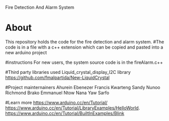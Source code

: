 Fire Detection And Alarm System
# About
This repository holds the code for the fire detection and alarm system.
#The code is in a file with a c++ extension which can be copied and pasted into a new arduino project


#instructions
For new  users, the system source code is in the fireAlarm.c++

#Third party libraries used
Liquid_crystal_display_I2C library
https://github.com/fmalpartida/New-LiquidCrystal


#Project mainternainers
Ahurein Ebenezer
Francis Kwarteng
Sandy Nunoo
Richmond Brako
Emmanuel Ntow
Nana Yaw Sarfo


#Learn more
https://www.arduino.cc/en/Tutorial/
https://www.arduino.cc/en/Tutorial/LibraryExamples/HelloWorld.
https://www.arduino.cc/en/Tutorial/BuiltInExamples/Blink
